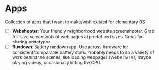 # Apps

Collection of apps that I want to make/wish existed for elementary OS

- [ ] **Webshooter**: Your friendly neighborhood website screenshooter. Grab full-size screenshots of web pages at predefined sizes. Great for sharing prototypes.
- [ ] **Rundown**: Battery rundown app. Use across hardware for consistent/comparable battery stats. Probably needs to do a variety of work behind the scenes, like loading webpages (WebKitGTK), maybe playing videos, occasionally hitting the CPU.
